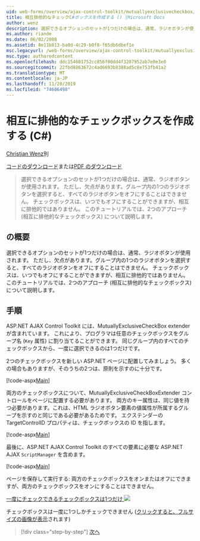 ```yaml
---
uid: web-forms/overview/ajax-control-toolkit/mutuallyexclusivecheckbox/creating-mutually-exclusive-checkboxes-cs
title: 相互排他的なチェックC#ボックスを作成する () |Microsoft Docs
author: wenz
description: 選択できるオプションのセットが1つだけの場合は、通常、ラジオボタンが使用されます。 ただし、グループ内の1つのオプションボタンが選択されると、欠点があり,...
ms.author: riande
ms.date: 06/02/2008
ms.assetid: 8e11b813-ba0d-4c29-b0f8-f65db6dbef1e
msc.legacyurl: /web-forms/overview/ajax-control-toolkit/mutuallyexclusivecheckbox/creating-mutually-exclusive-checkboxes-cs
msc.type: authoredcontent
ms.openlocfilehash: ddc154601752cc856f00dd4f3207952ab7e0e3e0
ms.sourcegitcommit: 22fbd8863672c4ad6693b8388ad5c8e753fb41a2
ms.translationtype: MT
ms.contentlocale: ja-JP
ms.lasthandoff: 11/28/2019
ms.locfileid: "74606498"
---
```

# <a name="creating-mutually-exclusive-checkboxes-c"></a>相互に排他的なチェックボックスを作成する (C#)

[Christian Wenz](https://github.com/wenz)別

[コードのダウンロード](https://download.microsoft.com/download/9/3/f/93f8daea-bebd-4821-833b-95205389c7d0/MutuallyExclusiveCheckBox0.cs.zip)または[PDF のダウンロード](https://download.microsoft.com/download/b/6/a/b6ae89ee-df69-4c87-9bfb-ad1eb2b23373/mutuallyexclusivecheckbox0CS.pdf)

> 選択できるオプションのセットが1つだけの場合は、通常、ラジオボタンが使用されます。 ただし、欠点があります。グループ内の1つのラジオボタンを選択すると、すべてのラジオボタンをオフにすることはできません。 チェックボックスは、いつでもオフにすることができますが、相互に排他的ではありません。 このチュートリアルでは、2つのアプローチ (相互に排他的なチェックボックス) について説明します。

## <a name="overview"></a>の概要

選択できるオプションのセットが1つだけの場合は、通常、ラジオボタンが使用されます。 ただし、欠点があります。グループ内の1つのラジオボタンを選択すると、すべてのラジオボタンをオフにすることはできません。 チェックボックスは、いつでもオフにすることができますが、相互に排他的ではありません。 このチュートリアルでは、2つのアプローチ (相互に排他的なチェックボックス) について説明します。

## <a name="steps"></a>手順

ASP.NET AJAX Control Toolkit には、MutuallyExclusiveCheckBox extender が含まれています。 これにより、プログラマは任意のチェックボックスをグループ名 (`Key` 属性) に割り当てることができます。 同じグループ内のすべてのチェックボックスから、一度に選択できるのは1つだけです。

2つのチェックボックスを新しい ASP.NET ページに配置してみましょう。 多くの場合もありますが、そのうちの2つは、原則を示すのに十分です。

[!code-aspx[Main](creating-mutually-exclusive-checkboxes-cs/samples/sample1.aspx)]

両方のチェックボックスについて、MutuallyExclusiveCheckBoxExtender コントロールをページに配置する必要があります。 両方のキー属性は、同じ値を持つ必要があります。これは、HTML ラジオボタン要素の値属性が所属するグループを示すのと同じである必要があるためです。 エクステンダーの TargetControlID プロパティは、チェックボックスの ID を指します。

[!code-aspx[Main](creating-mutually-exclusive-checkboxes-cs/samples/sample2.aspx)]

最後に、ASP.NET AJAX Control Toolkit のすべての要素に必要な ASP.NET AJAX `ScriptManager` を含めます。

[!code-aspx[Main](creating-mutually-exclusive-checkboxes-cs/samples/sample3.aspx)]

ページを保存して実行する: 両方のチェックボックスをオンまたはオフにできますが、両方のチェックボックスをオンにすることはできません。

[一度にチェックできるチェックボックスは1つだけ ![](creating-mutually-exclusive-checkboxes-cs/_static/image2.png)](creating-mutually-exclusive-checkboxes-cs/_static/image1.png)

チェックボックスは一度に1つしかチェックできません ([クリックすると、フルサイズの画像が表示](creating-mutually-exclusive-checkboxes-cs/_static/image3.png)されます)

> [!div class="step-by-step"]
> [次へ](creating-mutually-exclusive-checkboxes-vb.md)
